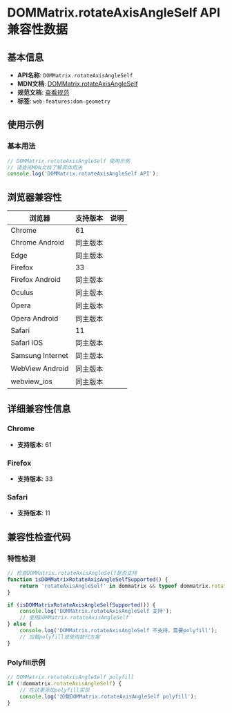 # DOMMatrix.rotateAxisAngleSelf API 兼容性数据

## 基本信息

- **API名称**: `DOMMatrix.rotateAxisAngleSelf`
- **MDN文档**: [DOMMatrix.rotateAxisAngleSelf](https://developer.mozilla.org/docs/Web/API/DOMMatrix/rotateAxisAngleSelf)
- **规范文档**: [查看规范](https://drafts.fxtf.org/geometry/#dom-dommatrix-rotateaxisangleself)
- **标签**: `web-features:dom-geometry`

## 使用示例

### 基本用法

```javascript
// DOMMatrix.rotateAxisAngleSelf 使用示例
// 请查阅MDN文档了解具体用法
console.log('DOMMatrix.rotateAxisAngleSelf API');
```

## 浏览器兼容性

| 浏览器 | 支持版本 | 说明 |
|--------|----------|------|
| Chrome | 61 |  |
| Chrome Android | 同主版本 |  |
| Edge | 同主版本 |  |
| Firefox | 33 |  |
| Firefox Android | 同主版本 |  |
| Oculus | 同主版本 |  |
| Opera | 同主版本 |  |
| Opera Android | 同主版本 |  |
| Safari | 11 |  |
| Safari iOS | 同主版本 |  |
| Samsung Internet | 同主版本 |  |
| WebView Android | 同主版本 |  |
| webview_ios | 同主版本 |  |

## 详细兼容性信息

### Chrome

- **支持版本**: 61

### Firefox

- **支持版本**: 33

### Safari

- **支持版本**: 11

## 兼容性检查代码

### 特性检测

```javascript
// 检查DOMMatrix.rotateAxisAngleSelf是否支持
function isDOMMatrixRotateAxisAngleSelfSupported() {
    return 'rotateAxisAngleSelf' in dommatrix && typeof dommatrix.rotateAxisAngleSelf === 'function';
}

if (isDOMMatrixRotateAxisAngleSelfSupported()) {
    console.log('DOMMatrix.rotateAxisAngleSelf 支持');
    // 使用DOMMatrix.rotateAxisAngleSelf
} else {
    console.log('DOMMatrix.rotateAxisAngleSelf 不支持，需要polyfill');
    // 加载polyfill或使用替代方案
}
```

### Polyfill示例

```javascript
// DOMMatrix.rotateAxisAngleSelf polyfill
if (!dommatrix.rotateAxisAngleSelf) {
    // 在这里添加polyfill实现
    console.log('加载DOMMatrix.rotateAxisAngleSelf polyfill');
}
```

